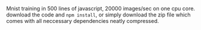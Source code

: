 Mnist training in 500 lines of javascript, 20000 images/sec on one cpu core. download the code and `npm install`, or simply download the zip file which comes with all neccessary dependencies neatly compressed.
